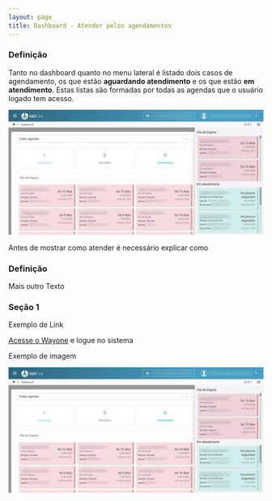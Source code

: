 ```yaml
---
layout: page
title: Dashboard - Atender pelos agendamentos
---
```


### Definição

Tanto no dashboard quanto no menu lateral é listado dois casos de agendamento, os que estão **aguardando atendimento** e os que estão **em atendimento**. Estas listas são formadas por todas as agendas que o usuário logado
tem acesso.

<p align="center">
  <img alt="Tipos de agendamento" src="/pages/dashboard/atender-pelos-agendamentos/tipos_agendamento.jpg" width="800">
</p>

Antes de mostrar como atender é necessário explicar como

### Definição

Mais outro Texto

### Seção 1

Exemplo de Link

[Acesse o Wayone](https://wayonesystem.com) e logue no sistema

Exemplo de imagem

![Tipos de agendamento](/pages/dashboard/atender-pelos-agendamentos/tipos_agendamento.jpg)